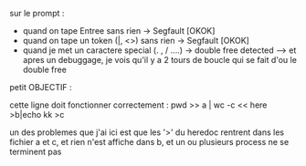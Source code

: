 sur le prompt :

- quand on tape Entree sans rien -> Segfault  [OKOK]
- quand on tape un token (|, <>) sans rien -> Segfault  [OKOK]
- quand je met un caractere special (. , / ....) -> double free detected  -->  et apres un debuggage, je vois qu'il y a 2 tours de boucle qui se fait d'ou le double free


petit OBJECTIF :

cette ligne doit fonctionner correctement : pwd >> a | wc -c << here >b|echo kk >c

un des problemes que j'ai ici est que les '>' du heredoc rentrent dans les fichier a et c, et rien n'est affiche dans b, et un ou plusieurs process ne se terminent pas